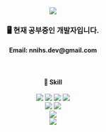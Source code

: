 <div align="center">
  <img src="https://capsule-render.vercel.app/api?type=waving&color=eddbab&fontColor=f5f2f0&height=250&section=header&text=Seung's%20Hub&fontSize=70">
  <h3>🖥 현재 공부중인 개발자입니다.</h3>


  <h4>Email: nnihs.dev@gmail.com</h4>


  <br>
  <h4>🥚 Skill</h4>
  <div>
    <img src="https://img.shields.io/badge/JavaScript-F7DF1E?style=flat-square&logo=JavaScript&logoColor=white">
    <img src="https://img.shields.io/badge/Node.js-339933?style=flate-square&logo=Node.js&logoColor=white">
    <img src="https://img.shields.io/badge/React-61DAFB?style=flat-square&logo=React&logoColor=white">
    <img src="https://img.shields.io/badge/Csharp-8A4182?style=flat-square&logo=sharp&logoColor=white">
    <br>
    <img src="https://img.shields.io/badge/Python-3776AB?style=flat-square&logo=Python&logoColor=white">
    <img src="https://img.shields.io/badge/Flask-000000?style=flat-square&logo=Flask&logoColor=white">
    <br>
    <img src="https://img.shields.io/badge/MySQL-4479A1?style=flat-square&logo=MySQL&logoColor=white">
  </div>

  <img src="https://capsule-render.vercel.app/api?type=waving&color=d1edad&height=100&section=footer">
</div>


<!--
**wltmdtls/wltmdtls** is a ✨ _special_ ✨ repository because its `README.md` (this file) appears on your GitHub profile.

Here are some ideas to get you started:

- 🔭 I’m currently working on ...
- 🌱 I’m currently learning ...
- 👯 I’m looking to collaborate on ...
- 🤔 I’m looking for help with ...
- 💬 Ask me about ...
- 📫 How to reach me: ...
- 😄 Pronouns: ...
- ⚡ Fun fact: ...
-->
